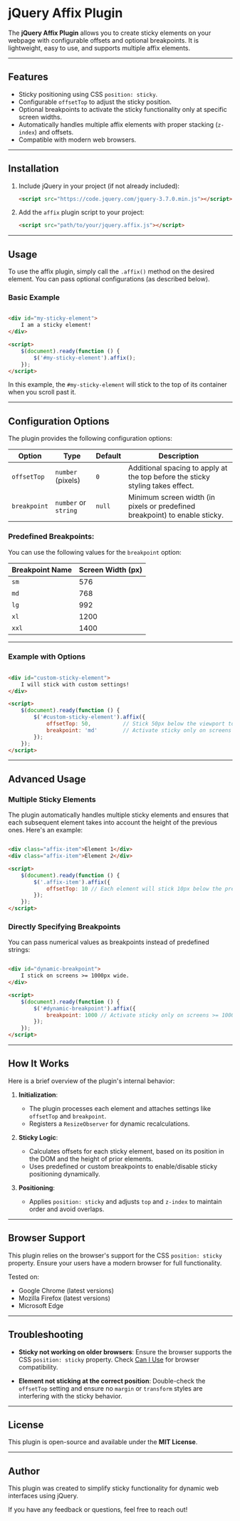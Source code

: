 # jQuery Affix Plugin

The **jQuery Affix Plugin** allows you to create sticky elements on your webpage with configurable offsets and optional
breakpoints. It is lightweight, easy to use, and supports multiple affix elements.

---

## Features

- Sticky positioning using CSS `position: sticky`.
- Configurable `offsetTop` to adjust the sticky position.
- Optional breakpoints to activate the sticky functionality only at specific screen widths.
- Automatically handles multiple affix elements with proper stacking (`z-index`) and offsets.
- Compatible with modern web browsers.

---

## Installation

1. Include jQuery in your project (if not already included):

   ```html
   <script src="https://code.jquery.com/jquery-3.7.0.min.js"></script>
   ```

2. Add the `affix` plugin script to your project:

   ```html
   <script src="path/to/your/jquery.affix.js"></script>
   ```

---

## Usage

To use the affix plugin, simply call the `.affix()` method on the desired element. You can pass optional
configurations (as described below).

### Basic Example

```html

<div id="my-sticky-element">
    I am a sticky element!
</div>

<script>
    $(document).ready(function () {
        $('#my-sticky-element').affix();
    });
</script>
```

In this example, the `#my-sticky-element` will stick to the top of its container when you scroll past it.

---

## Configuration Options

The plugin provides the following configuration options:

| Option          | Type                 | Default | Description                                                                    |
|-----------------|----------------------|---------|--------------------------------------------------------------------------------|
| `offsetTop`     | `number` (pixels)    | `0`     | Additional spacing to apply at the top before the sticky styling takes effect. |
| `breakpoint`    | `number` or `string` | `null`  | Minimum screen width (in pixels or predefined breakpoint) to enable sticky.    |

### Predefined Breakpoints:

You can use the following values for the `breakpoint` option:

| Breakpoint Name | Screen Width (px) |
|-----------------|-------------------|
| `sm`            | 576               |
| `md`            | 768               |
| `lg`            | 992               |
| `xl`            | 1200              |
| `xxl`           | 1400              |

---

### Example with Options

```html

<div id="custom-sticky-element">
    I will stick with custom settings!
</div>

<script>
    $(document).ready(function () {
        $('#custom-sticky-element').affix({
            offsetTop: 50,          // Stick 50px below the viewport top
            breakpoint: 'md'        // Activate sticky only on screens >= 768px wide
        });
    });
</script>
```

---

## Advanced Usage

### Multiple Sticky Elements

The plugin automatically handles multiple sticky elements and ensures that each subsequent element takes into account
the height of the previous ones. Here's an example:

```html

<div class="affix-item">Element 1</div>
<div class="affix-item">Element 2</div>

<script>
    $(document).ready(function () {
        $('.affix-item').affix({
            offsetTop: 10 // Each element will stick 10px below the previous one
        });
    });
</script>
```

### Directly Specifying Breakpoints

You can pass numerical values as breakpoints instead of predefined strings:

```html

<div id="dynamic-breakpoint">
    I stick on screens >= 1000px wide.
</div>

<script>
    $(document).ready(function () {
        $('#dynamic-breakpoint').affix({
            breakpoint: 1000 // Activate sticky only on screens >= 1000px wide
        });
    });
</script>
```

---

## How It Works

Here is a brief overview of the plugin's internal behavior:

1. **Initialization**:
    - The plugin processes each element and attaches settings like `offsetTop` and `breakpoint`.
    - Registers a `ResizeObserver` for dynamic recalculations.

2. **Sticky Logic**:
    - Calculates offsets for each sticky element, based on its position in the DOM and the height of prior elements.
    - Uses predefined or custom breakpoints to enable/disable sticky positioning dynamically.

3. **Positioning**:
    - Applies `position: sticky` and adjusts `top` and `z-index` to maintain order and avoid overlaps.

---

## Browser Support

This plugin relies on the browser's support for the CSS `position: sticky` property. Ensure your users have a modern
browser for full functionality.

Tested on:

- Google Chrome (latest versions)
- Mozilla Firefox (latest versions)
- Microsoft Edge

---

## Troubleshooting

- **Sticky not working on older browsers**:
  Ensure the browser supports the CSS `position: sticky` property. Check [Can I Use](https://caniuse.com/?search=sticky)
  for browser compatibility.

- **Element not sticking at the correct position**:
  Double-check the `offsetTop` setting and ensure no `margin` or `transform` styles are interfering with the sticky
  behavior.

---

## License

This plugin is open-source and available under the **MIT License**.

---

## Author

This plugin was created to simplify sticky functionality for dynamic web interfaces using jQuery.

If you have any feedback or questions, feel free to reach out!